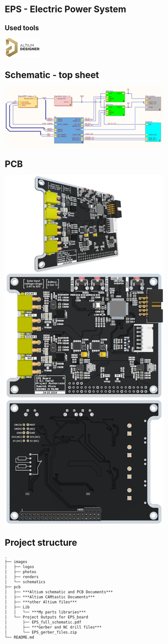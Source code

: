 # EPS - Electric Power System

## Used tools
<img align="center" height="64" src="images/logos/Altium_Designer.jpg">

# Schematic - top sheet
<img align="center" src="images/schematics/schematic_top_sheet.png">


# PCB
<img align="center" src="images/renders/EPS_top_angle.png">
<img align="center" src="images/renders/EPS_top.png">
<img align="center" src="images/renders/EPS_bottom.png">

# Project structure
```
.
├── images
│   ├── logos
│   ├── photos
│   ├── renders
│   └── schematics
├── pcb
│   ├── ***Altium schematic and PCB Documents***
│   ├── ***Altium CAMtastic Documents***
│   ├── ***other Altium files***
│   ├── Lib
│   │   └── ***My parts libraries***
│   └── Project Outputs for EPS_board
│       ├── EPS_full_schematic.pdf
│       ├── ***Gerber and NC drill files***
│       └── EPS_gerber_files.zip
└── README.md
```